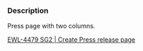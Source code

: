 ### Description
Press page with two columns.

[EWL-4479 SG2 | Create Press release page ](https://issues.ama-assn.org/browse/EWL-4479)
